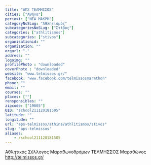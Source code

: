 ```yaml
---
title: "ΑΠΣ ΤΕΛΜΗΣΣΟΣ"
cities: ["Αθήνα"]
perioxi: ["ΝΕΑ ΜΑΚΡΗ"]
categoryNoSLug: "Αθλητισμός"
subcategoriesNoSLug: ["Στίβος"]
categories: ["athlitismos"]
subcategories: ["stivos"]
organisationid: ""
organisation: ""
orgurl: "-"
address: ""
logoimg: ""
profilePhoto : "downloaded"
coverPhoto : "downloaded"
website: "www.telmissos.gr/"
facebook: "www.facebook.com/telmissosmarathon"
phone: ""
email: ""
courses: ""
places: [""]
rensponsibles: ""
zipcode: ["19005"]
UID: "school211120181505"
latitude: ""
longitude: ""
url: "aps-telmissos/athina/athlitismos/stivos"
slug: "aps-telmissos"
aliases:
    - /school211120181505
---
```



Αθλητικός Σύλλογος Μαραθωνοδρόμων ΤΕΛΜΗΣΣΟΣ Μαραθώνος http://telmissos.gr/

